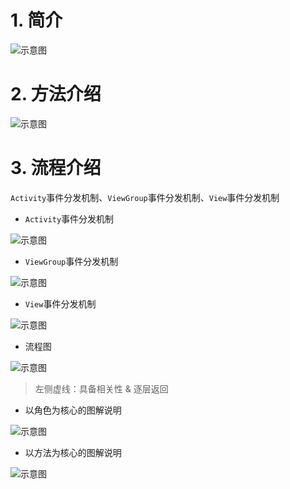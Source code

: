 # 1. 简介

![示意图](http://upload-images.jianshu.io/upload_images/944365-7bedbda180b921aa.png?imageMogr2/auto-orient/strip%7CimageView2/2/w/1240)

# 2. 方法介绍


![示意图](http://upload-images.jianshu.io/upload_images/944365-7c6642f518ffa3d2.png?imageMogr2/auto-orient/strip%7CimageView2/2/w/1240)


# 3. 流程介绍

`Activity`事件分发机制、`ViewGroup`事件分发机制、`View`事件分发机制

- `Activity`事件分发机制

![示意图](https://upload-images.jianshu.io/upload_images/944365-65552957a8ed26a2.png?imageMogr2/auto-orient/strip%7CimageView2/2/w/1240)

- `ViewGroup`事件分发机制

![示意图](https://upload-images.jianshu.io/upload_images/944365-b33a5a0a74363158.png?imageMogr2/auto-orient/strip%7CimageView2/2/w/1240)

- `View`事件分发机制

![示意图](https://upload-images.jianshu.io/upload_images/944365-e09253e02864a849.png?imageMogr2/auto-orient/strip%7CimageView2/2/w/1240)


- 流程图

![示意图](http://upload-images.jianshu.io/upload_images/944365-aea821bbb613c195.png?imageMogr2/auto-orient/strip%7CimageView2/2/w/1240)

>左侧虚线：具备相关性 & 逐层返回

- 以角色为核心的图解说明

![示意图](http://upload-images.jianshu.io/upload_images/944365-bccafd3ff8a880ff.png?imageMogr2/auto-orient/strip%7CimageView2/2/w/1240)


- 以方法为核心的图解说明

![示意图](http://upload-images.jianshu.io/upload_images/944365-9f340a39bdad520e.png?imageMogr2/auto-orient/strip%7CimageView2/2/w/1240)
